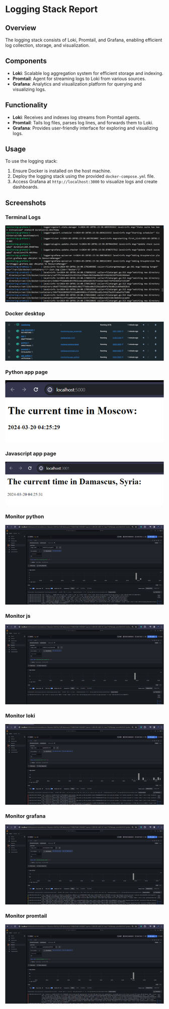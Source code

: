 # Logging Stack Report

## Overview

The logging stack consists of Loki, Promtail, and Grafana, enabling efficient log collection, storage, and visualization.

## Components

- **Loki**: Scalable log aggregation system for efficient storage and indexing.
- **Promtail**: Agent for streaming logs to Loki from various sources.
- **Grafana**: Analytics and visualization platform for querying and visualizing logs.

## Functionality

- **Loki**: Receives and indexes log streams from Promtail agents.
- **Promtail**: Tails log files, parses log lines, and forwards them to Loki.
- **Grafana**: Provides user-friendly interface for exploring and visualizing logs.


## Usage

To use the logging stack:
1. Ensure Docker is installed on the host machine.
2. Deploy the logging stack using the provided `docker-compose.yml` file.
3. Access Grafana at `http://localhost:3000` to visualize logs and create dashboards.


## Screenshots

### Terminal Logs

![terminal_logs](./assets/terminal_logs.png)

### Docker desktop

![docker_desktop](./assets/docker_desktop.png)

### Python app page

![python_app](./assets/python_app.png)

### Javascript app page

![js_app](./assets/js_app.png)

### Monitor python 

![monitor_python](./assets/monitor_python.png)

### Monitor js 

![monitor_js](./assets/monitor_js.png)

### Monitor loki 

![monitor_loki](./assets/monitor_loki.png)

### Monitor grafana 

![monitor_grafana](./assets/monitor_grafana.png)

### Monitor promtail 

![monitor_promtail](./assets/monitor_promtail.png)